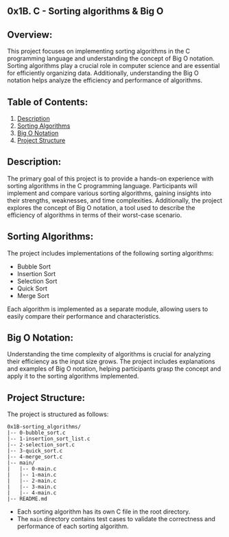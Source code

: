 ## 0x1B. C - Sorting algorithms & Big O

## Overview:

This project focuses on implementing sorting algorithms in the C programming language and understanding the concept of Big O notation. Sorting algorithms play a crucial role in computer science and are essential for efficiently organizing data. Additionally, understanding the Big O notation helps analyze the efficiency and performance of algorithms.

## Table of Contents:

1. [Description](#description)
2. [Sorting Algorithms](#sorting-algorithms)
3. [Big O Notation](#big-o-notation)
4. [Project Structure](#project-structure)


## Description:

The primary goal of this project is to provide a hands-on experience with sorting algorithms in the C programming language. Participants will implement and compare various sorting algorithms, gaining insights into their strengths, weaknesses, and time complexities. Additionally, the project explores the concept of Big O notation, a tool used to describe the efficiency of algorithms in terms of their worst-case scenario.

## Sorting Algorithms:

The project includes implementations of the following sorting algorithms:

- Bubble Sort
- Insertion Sort
- Selection Sort
- Quick Sort
- Merge Sort

Each algorithm is implemented as a separate module, allowing users to easily compare their performance and characteristics.

## Big O Notation:

Understanding the time complexity of algorithms is crucial for analyzing their efficiency as the input size grows. The project includes explanations and examples of Big O notation, helping participants grasp the concept and apply it to the sorting algorithms implemented.

## Project Structure:

The project is structured as follows:

```
0x1B-sorting_algorithms/
|-- 0-bubble_sort.c
|-- 1-insertion_sort_list.c
|-- 2-selection_sort.c
|-- 3-quick_sort.c
|-- 4-merge_sort.c
|-- main/
|   |-- 0-main.c
|   |-- 1-main.c
|   |-- 2-main.c
|   |-- 3-main.c
|   |-- 4-main.c
|-- README.md
```

- Each sorting algorithm has its own C file in the root directory.
- The `main` directory contains test cases to validate the correctness and performance of each sorting algorithm.
